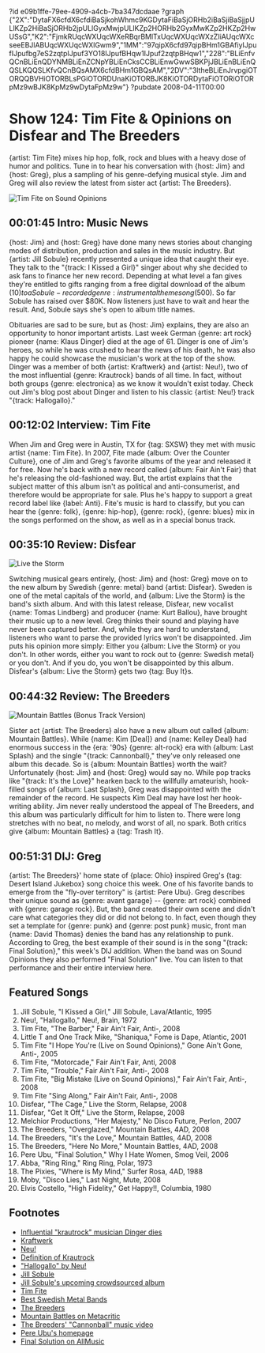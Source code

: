 ?id e09b1ffe-79ee-4909-a4cb-7ba347dcdaae
?graph {"2X":"DytaFX6cfdX6cfdiBaSjkohWhmc9KGDytaFiBaSjORHb2iBaSjiBaSjjpULlKZp2HiBaSjORHb2jpULlGyxMwjpULlKZp2HORHb2GyxMwKZp2HKZp2HwUSsG","K2":"FjmkRUqcWXUqcWXeRBqrBMlTxUqcWXUqcWXzZIiAUqcWXcseeEBJlABUqcWXUqcWXlGwm9","1MM":"97qipX6cfd97qipBHm1GBAfiyIJpufIJpufbg7eS2zqtpIJpuf3YO18IJpufBHqw1IJpuf2zqtpBHqw1","228":"BLiEnfvQCnBLiEnQDYNMBLiEnZCNpYBLiEnCksCCBLiEnwGwwSBKPjJBLiEnBLiEnQQSLKQQSLKfvQCnBQsAMX6cfdBHm1GBQsAM","2DV":"3ltheBLiEnJrvpgiOTORQQBVHiOTORBLsPGiOTORDUnaKiOTORBJK8KiOTORDytaFiOTORiOTORpMz9wBJK8KpMz9wDytaFpMz9w"}
?pubdate 2008-04-11T00:00

# Show 124: Tim Fite & Opinions on Disfear and The Breeders
{artist: Tim Fite} mixes hip hop, folk, rock and blues with a heavy dose of humor and politics. Tune in to hear his conversation with {host: Jim} and {host: Greg}, plus a sampling of his genre-defying musical style. Jim and Greg will also review the latest from sister act {artist: The Breeders}.

![Tim Fite on Sound Opinions](https://static.soundopinions.org/images/2008/TimFite.jpg)

## 00:01:45 Intro: Music News
{host: Jim} and {host: Greg} have done many news stories about changing modes of distribution, production and sales in the music industry. But {artist: Jill Sobule} recently presented a unique idea that caught their eye. They talk to the "{track: I Kissed a Girl}" singer about why she decided to ask fans to finance her new record. Depending at what level a fan gives they're entitled to gifts ranging from a free digital download of the album ($10) to a Sobule-recorded {genre: instrumental} theme song ($500). So far Sobule has raised over $80K. Now listeners just have to wait and hear the result. And, Sobule says she's open to album title names.

Obituaries are sad to be sure, but as {host: Jim} explains, they are also an opportunity to honor important artists. Last week German {genre: art rock} pioneer {name: Klaus Dinger} died at the age of 61. Dinger is one of Jim's heroes, so while he was crushed to hear the news of his death, he was also happy he could showcase the musician's work at the top of the show. Dinger was a member of both {artist: Kraftwerk} and {artist: Neu!}, two of the most influential {genre: Krautrock} bands of all time. In fact, without both groups {genre: electronica} as we know it wouldn't exist today. Check out Jim's blog post about Dinger and listen to his classic {artist: Neu!} track "{track: Hallogallo}."

## 00:12:02 Interview: Tim Fite
When Jim and Greg were in Austin, TX for {tag: SXSW} they met with music artist {name: Tim Fite}. In 2007, Fite made {album: Over the Counter Culture}, one of Jim and Greg's favorite albums of the year and released it for free. Now he's back with a new record called {album: Fair Ain't Fair} that he's releasing the old-fashioned way. But, the artist explains that the subject matter of this album isn't as political and anti-consumerist, and therefore would be appropriate for sale. Plus he's happy to support a great record label like {label: Anti}. Fite's music is hard to classify, but you can hear the {genre: folk}, {genre: hip-hop}, {genre: rock}, {genre: blues} mix in the songs performed on the show, as well as in a special bonus track.

## 00:35:10 Review: Disfear
![Live the Storm](https://static.soundopinions.org/assets/124/1MM0.jpg)

Switching musical gears entirely, {host: Jim} and {host: Greg} move on to the new album by Swedish {genre: metal} band {artist: Disfear}. Sweden is one of the metal capitals of the world, and {album: Live the Storm} is the band's sixth album. And with this latest release, Disfear, new vocalist {name: Tomas Lindberg} and producer {name: Kurt Ballou}, have brought their music up to a new level. Greg thinks their sound and playing have never been captured better. And, while they are hard to understand, listeners who want to parse the provided lyrics won't be disappointed. Jim puts his opinion more simply: Either you {album: Live the Storm} or you don't. In other words, either you want to rock out to {genre: Swedish metal} or you don't. And if you do, you won't be disappointed by this album. Disfear's {album: Live the Storm} gets two {tag: Buy It}s.

## 00:44:32 Review: The Breeders
![Mountain Battles (Bonus Track Version)](https://static.soundopinions.org/assets/124/2280.jpg)

Sister act {artist: The Breeders} also have a new album out called {album: Mountain Battles}. While {name: Kim [Deal]} and {name: Kelley Deal} had enormous success in the {era: '90s} {genre: alt-rock} era with {album: Last Splash} and the single "{track: Cannonball}," they've only released one album this decade. So is {album: Mountain Battles} worth the wait? Unfortunately {host: Jim} and {host: Greg} would say no. While pop tracks like "{track: It's the Love}" hearken back to the willfully amateurish, hook-filled songs of {album: Last Splash}, Greg was disappointed with the remainder of the record. He suspects Kim Deal may have lost her hook-writing ability. Jim never really understood the appeal of The Breeders, and this album was particularly difficult for him to listen to. There were long stretches with no beat, no melody, and worst of all, no spark. Both critics give {album: Mountain Battles} a {tag: Trash It}.

## 00:51:31 DIJ: Greg
{artist: The Breeders}' home state of {place: Ohio} inspired Greg's {tag: Desert Island Jukebox} song choice this week. One of his favorite bands to emerge from the "fly-over territory" is {artist: Pere Ubu}. Greg describes their unique sound as {genre: avant garage} -- {genre: art rock} combined with {genre: garage rock}. But, the band created their own scene and didn't care what categories they did or did not belong to. In fact, even though they set a template for {genre: punk} and {genre: post punk} music, front man {name: David Thomas} denies the band has any relationship to punk. According to Greg, the best example of their sound is in the song "{track: Final Solution}," this week's DIJ addition. When the band was on Sound Opinions they also performed "Final Solution" live. You can listen to that performance and their entire interview here.

## Featured Songs
1. Jill Sobule, "I Kissed a Girl," Jill Sobule, Lava/Atlantic, 1995
2. Neu!, "Hallogallo," Neu!, Brain, 1972
3. Tim Fite, "The Barber," Fair Ain't Fair, Anti-, 2008
4. Little T and One Track Mike, "Shaniqua," Fome is Dape, Atlantic, 2001
5. Tim Fite "I Hope You're (Live on Sound Opinions)," Gone Ain't Gone, Anti-, 2005
6. Tim Fite, "Motorcade," Fair Ain't Fair, Anti, 2008
7. Tim Fite, "Trouble," Fair Ain't Fair, Anti-, 2008
8. Tim Fite, "Big Mistake (Live on Sound Opinions)," Fair Ain't Fair, Anti-, 2008 
9. Tim Fite "Sing Along," Fair Ain't Fair, Anti-, 2008
10. Disfear, "The Cage," Live the Storm, Relapse, 2008
11. Disfear, "Get It Off," Live the Storm, Relapse, 2008
12. Melchior Productions, "Her Majesty," No Disco Future, Perlon, 2007
13. The Breeders, "Overglazed," Mountain Battles, 4AD, 2008
14. The Breeders, "It's the Love," Mountain Battles, 4AD, 2008
15. The Breeders, "Here No More," Mountain Battles, 4AD, 2008
16. Pere Ubu, "Final Solution," Why I Hate Women, Smog Veil, 2006
17. Abba, "Ring Ring," Ring Ring, Polar, 1973
18. The Pixies, "Where is My Mind," Surfer Rosa, 4AD, 1988
19. Moby, "Disco Lies," Last Night, Mute, 2008
20. Elvis Costello, "High Fidelity," Get Happy!!, Columbia, 1980

## Footnotes
- [Influential "krautrock" musician Dinger dies](http://www.reuters.com/article/musicNews/idUSN0343900420080403)
- [Kraftwerk](http://www.kraftwerk.com/)
- [Neu!](http://www.allmusic.com/artist/neu%21-mn0000387815)
- [Definition of Krautrock](http://www.progarchives.com/subgenre.asp?style=17)
- ["Hallogallo" by Neu!](http://www.youtube.com/watch?v=ZbAWBElA6dA)
- [Jill Sobule](http://www.jillsobule.com/home.html)
- [Jill Sobule's upcoming crowdsourced album](http://www.jillsnextrecord.com/)
- [Tim Fite](https://myspace.com/timfite)
- [Best Swedish Metal Bands](http://heavymetal.about.com/od/toppicks/tp/top_swedish.htm)
- [The Breeders](http://www.4ad.com/breeders/)
- [Mountain Battles on Metacritic](http://www.metacritic.com/music/artists/breeders/mountainbattles?q=mountain%20battles)
- [The Breeders' "Cannonball" music video](http://www.youtube.com/watch?v=0RiJMZQXa2o)
- [Pere Ubu's homepage](http://ubuprojex.net/)
- [Final Solution on AllMusic](http://www.allmusic.com/cg/amg.dll?p=amg&sql=33:0pfixcugldhe)
